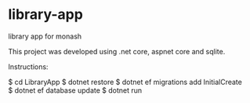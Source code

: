 # library-app
library app for monash

This project was developed using .net core, aspnet core and sqlite.

Instructions:

$ cd LibraryApp
$ dotnet restore
$ dotnet ef migrations add InitialCreate  
$ dotnet ef database update
$ dotnet run
